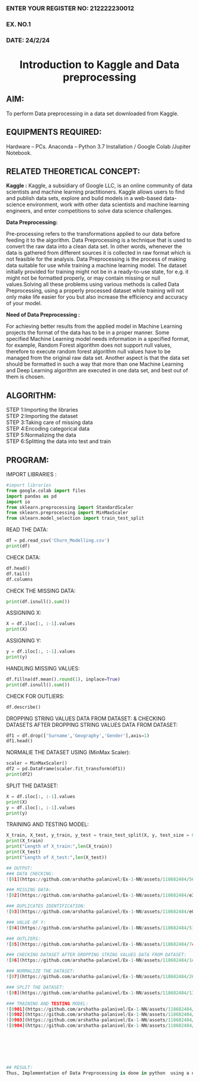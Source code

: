 <H3>ENTER YOUR REGISTER NO: 212222230012</H3>
<H3>EX. NO.1</H3>
<H3>DATE: 24/2/24</H3>
<H1 ALIGN =CENTER> Introduction to Kaggle and Data preprocessing</H1>

## AIM:

To perform Data preprocessing in a data set downloaded from Kaggle.

## EQUIPMENTS REQUIRED:
Hardware – PCs.
Anaconda – Python 3.7 Installation / Google Colab /Jupiter Notebook.

## RELATED THEORETICAL CONCEPT:

**Kaggle :**
Kaggle, a subsidiary of Google LLC, is an online community of data scientists and machine learning practitioners. Kaggle allows users to find and publish data sets, explore and build models in a web-based data-science environment, work with other data scientists and machine learning engineers, and enter competitions to solve data science challenges.

**Data Preprocessing:**

Pre-processing refers to the transformations applied to our data before feeding it to the algorithm. Data Preprocessing is a technique that is used to convert the raw data into a clean data set. In other words, whenever the data is gathered from different sources it is collected in raw format which is not feasible for the analysis.
Data Preprocessing is the process of making data suitable for use while training a machine learning model. The dataset initially provided for training might not be in a ready-to-use state, for e.g. it might not be formatted properly, or may contain missing or null values.Solving all these problems using various methods is called Data Preprocessing, using a properly processed dataset while training will not only make life easier for you but also increase the efficiency and accuracy of your model.

**Need of Data Preprocessing :**

For achieving better results from the applied model in Machine Learning projects the format of the data has to be in a proper manner. Some specified Machine Learning model needs information in a specified format, for example, Random Forest algorithm does not support null values, therefore to execute random forest algorithm null values have to be managed from the original raw data set.
Another aspect is that the data set should be formatted in such a way that more than one Machine Learning and Deep Learning algorithm are executed in one data set, and best out of them is chosen.


## ALGORITHM:
STEP 1:Importing the libraries<BR>
STEP 2:Importing the dataset<BR>
STEP 3:Taking care of missing data<BR>
STEP 4:Encoding categorical data<BR>
STEP 5:Normalizing the data<BR>
STEP 6:Splitting the data into test and train<BR>

##  PROGRAM:
IMPORT LIBRARIES :
```py
#import libraries
from google.colab import files
import pandas as pd
import io
from sklearn.preprocessing import StandardScaler
from sklearn.preprocessing import MinMaxScaler
from sklearn.model_selection import train_test_split
```
READ THE DATA:
```py
df = pd.read_csv('Churn_Modelling.csv')
print(df)
```
CHECK DATA:
```py
df.head()
df.tail()
df.columns
```
CHECK THE MISSING DATA:
```py
print(df.isnull().sum())
```
ASSIGNING X:
```py
X = df.iloc[:, :-1].values
print(X)
```
ASSIGNING Y:
```py
y = df.iloc[:, :-1].values
print(y)
```
HANDLING MISSING VALUES:
```py
df.fillna(df.mean().round(1), inplace=True)
print(df.isnull().sum())
```
CHECK FOR OUTLIERS:
```py
df.describe()
```
DROPPING STRING VALUES DATA FROM DATASET: & CHECKING DATASETS AFTER DROPPING STRING VALUES DATA FROM DATASET:
```py
df1 = df.drop(['Surname','Geography','Gender'],axis=1)
df1.head()
```
NORMALIE THE DATASET USING (MinMax Scaler):
```py
scaler = MinMaxScaler()
df2 = pd.DataFrame(scaler.fit_transform(df1))
print(df2)
```
SPLIT THE DATASET:
```py
X = df.iloc[:, :-1].values
print(X)
y = df.iloc[:, :-1].values
print(y)
```
TRAINING AND TESTING MODEL:
```py
X_train, X_test, y_train, y_test = train_test_split(X, y, test_size = 0.2)
print(X_train)
print("Length of X_train:",len(X_train))
print(X_test)
print("Length of X_test:",len(X_test))

## OUTPUT:
### DATA CHECKING:
![01](https://github.com/arshatha-palanivel/Ex-1-NN/assets/118682484/56925ffd-7b99-4809-9236-caffca8c39eb)

### MISSING DATA:
![02](https://github.com/arshatha-palanivel/Ex-1-NN/assets/118682484/e3362ea8-bc16-4f3a-b8f8-6b8a232dfddd)

### DUPLICATES IDENTIFICATION:
![03](https://github.com/arshatha-palanivel/Ex-1-NN/assets/118682484/e0c737dd-e87b-48ed-a33c-0cec8862443f)

### VALUE OF Y:
![04](https://github.com/arshatha-palanivel/Ex-1-NN/assets/118682484/51d5f62c-d427-49bd-bd95-d8ff7720bab4)

### OUTLIERS:
![05](https://github.com/arshatha-palanivel/Ex-1-NN/assets/118682484/7c97874e-5c9c-4e59-9e24-086c0e2b152c)

### CHECKING DATASET AFTER DROPPING STRING VALUES DATA FROM DATASET:
![06](https://github.com/arshatha-palanivel/Ex-1-NN/assets/118682484/1e7ed9f5-9bae-4e7b-8a7b-e496c89b7209)

### NORMALIZE THE DATASET:
![07](https://github.com/arshatha-palanivel/Ex-1-NN/assets/118682484/26cd8369-d209-4ceb-bd4c-ee169fda165b)

### SPLIT THE DATASET:
![08](https://github.com/arshatha-palanivel/Ex-1-NN/assets/118682484/13b4b35d-6267-4833-bef4-ccea5150d18a)

### TRAINING AND TESTING MODEL:
![0901](https://github.com/arshatha-palanivel/Ex-1-NN/assets/118682484/aa0e8539-3509-4a85-96c3-d209b2da9027)
![0902](https://github.com/arshatha-palanivel/Ex-1-NN/assets/118682484/925b72d8-a880-4ae3-a5a6-fc919b304c5a)
![0903](https://github.com/arshatha-palanivel/Ex-1-NN/assets/118682484/f215f7ae-4530-4d32-bc9c-d543549bbf37)
![0904](https://github.com/arshatha-palanivel/Ex-1-NN/assets/118682484/be128f2d-fb10-4060-bf09-403763ff8015)







## RESULT:
Thus, Implementation of Data Preprocessing is done in python  using a data set downloaded from Kaggle.


